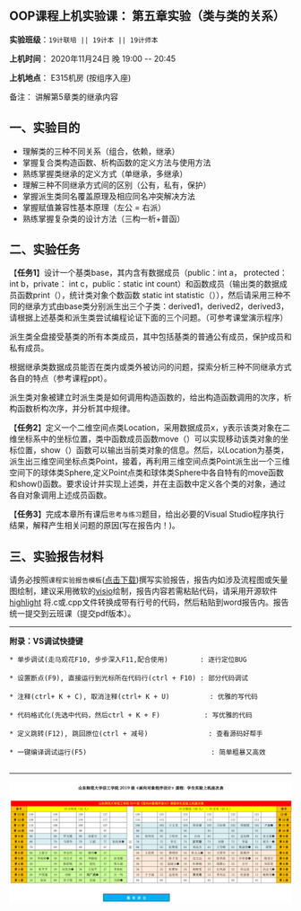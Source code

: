 **OOP课程上机实验课： 第五章实验（类与类的关系）**
---

**实验班级**：`19计联培 || 19计本 || 19计师本`

**上机时间**： 
                2020年11月24日 晚 19:00 -- 20:45
          

**上机地点**：  E315机房 (按组序入座)


备注： 讲解第5章类的继承内容

## 一、实验目的

*  理解类的三种不同关系（组合，依赖，继承）
*  掌握复合类构造函数、析构函数的定义方法与使用方法
*  熟练掌握类继承的定义方式（单继承，多继承）
*  理解三种不同继承方式间的区别（公有，私有，保护）
*  掌握派生类同名覆盖原理及相应同名冲突解决方法
*  掌握赋值兼容性基本原理（左公 = 右派）
*  熟练掌握复杂类的设计方法（三构一析+普函）

## 二、实验任务


【**任务1**】设计一个基类base，其内含有数据成员（public：int a， protected： int b，private： int c，public：static int count）和函数成员（输出类的数据成员函数print（），统计类对象个数函数 static int statistic（）），然后请采用三种不同的继承方式由base类分别派生出三个子类：derived1，derived2，derived3，请根据上述基类和派生类尝试编程论证下面的三个问题。（可参考课堂演示程序）

派生类全盘接受基类的所有本类成员，其中包括基类的普通公有成员，保护成员和私有成员。

根据继承类数据成员能否在类内或类外被访问的问题，探索分析三种不同继承方式各自的特点（参考课程ppt）。

派生类对象被建立时派生类是如何调用构造函数的，给出构造函数调用的次序，析构函数析构次序，并分析其中规律。

【**任务2**】定义一个二维空间点类Location，采用数据成员x，y表示该类对象在二维坐标系中的坐标位置，类中函数成员函数move（）可以实现移动该类对象的坐标位置，show（）函数可以输出当前类对象的信息。然后，以Location为基类，派生出三维空间坐标点类Point，接着，再利用三维空间点类Point派生出一个三维空间下的球体类Sphere,定义Point点类和球体类Sphere中各自特有的move函数和show()函数。要求设计并实现上述类，并在主函数中定义各个类的对象，通过各自对象调用上述成员函数。


【**任务3**】完成本章所有课后`思考与练习`题目，给出必要的Visual Studio程序执行结果，解释产生相关问题的原因(写在报告内！)。


## 三、实验报告材料


请务必按照`课程实验报告模板`([点击下载](https://github.com/tsingke/OOP_CS2020/blob/master/%E5%AE%9E%E9%AA%8C%E6%8A%A5%E5%91%8A/%E3%80%8A%E9%9D%A2%E5%90%91%E5%AF%B9%E8%B1%A1%E7%A8%8B%E5%BA%8F%E8%AE%BE%E8%AE%A1%E3%80%8B%E5%AE%9E%E9%AA%8C%E6%8A%A5%E5%91%8A%E6%A8%A1%E6%9D%BF.docx))撰写实验报告，报告内如涉及流程图或矢量图绘制，建议采用微软的[visio](https://pan.baidu.com/s/1L4y1pWXcJjojZlIAQZjPAg)绘制，报告内容若需粘贴代码，请采用开源软件 [highlight](http://www.andre-simon.de/zip/highlight-setup-3.53-x64.exe) 将.c或.cpp文件转换成带有行号的代码，然后粘贴到word报告内。报告统一提交到云班课（提交pdf版本）。

---

  **附录：VS调试快捷键**

   ```  
   * 单步调试(走马观花F10, 步步深入F11,配合使用)        : 逐行定位BUG
   
   * 设置断点(F9), 直接运行到光标所在代码行(ctrl + F10) : 部分代码调试
   
   * 注释(ctrl+ K + C), 取消注释(ctrl+ K + U)          : 优雅的写代码
   
   * 代码格式化(先选中代码，然后ctrl + K + F)           : 写优雅的代码
   
   * 定义跳转(F12), 跳回原位(ctrl + 减号)               : 查看源码好帮手
   
   * 一键编译调试运行(F5)                               : 简单粗暴又高效                      
 

   ```


---

![image](https://github.com/tsingke/OOP_CS2020/blob/master/%E5%AE%9E%E9%AA%8C%E6%8A%A5%E5%91%8A/SeatArrangement.png)


